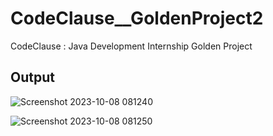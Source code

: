 # CodeClause__GoldenProject2
CodeClause : Java Development Internship  Golden Project
## Output


![Screenshot 2023-10-08 081240](https://github.com/Biswaranjan17/CodeClause__GoldenProject2/assets/124024092/97066e25-3905-4277-b2b1-e49e8f983076)

![Screenshot 2023-10-08 081250](https://github.com/Biswaranjan17/CodeClause__GoldenProject2/assets/124024092/66259b97-8ea4-49eb-b98e-fde961e207c7)
